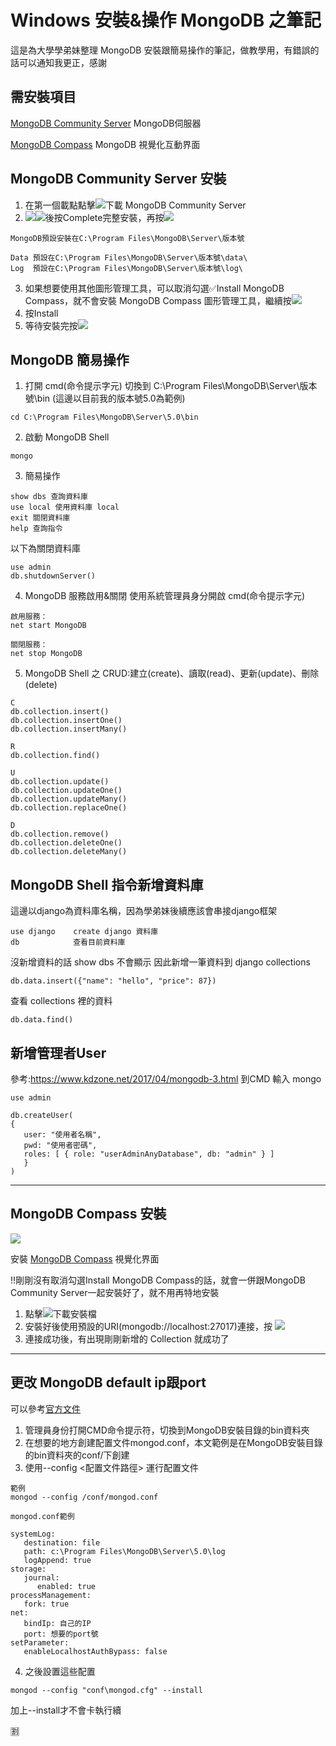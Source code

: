 # Windows 安裝&操作 MongoDB 之筆記
這是為大學學弟妹整理 MongoDB 安裝跟簡易操作的筆記，做教學用，有錯誤的話可以通知我更正，感謝
## 需安裝項目
[MongoDB Community Server](https://www.mongodb.com/try/download/community) MongoDB伺服器

[MongoDB Compass](https://www.mongodb.com/try/download/compass) MongoDB 視覺化互動界面

## MongoDB Community Server 安裝
1. 在第一個載點點擊![](https://i.imgur.com/Mpcy0Zl.png)下載 MongoDB Community Server
2. ![](https://i.imgur.com/YAtbCHX.png)![](https://i.imgur.com/YAtbCHX.png)後按<span class="btn">Complete</span>完整安裝，再按![](https://i.imgur.com/YAtbCHX.png)
```
MongoDB預設安裝在C:\Program Files\MongoDB\Server\版本號

Data 預設在C:\Program Files\MongoDB\Server\版本號\data\
Log  預設在C:\Program Files\MongoDB\Server\版本號\log\
```
3. 如果想要使用其他圖形管理工具，可以取消勾選:white_check_mark:Install MongoDB Compass，就不會安裝 MongoDB Compass 圖形管理工具，繼續按![](https://i.imgur.com/YAtbCHX.png)
4. 按<span class="btn">Install</span> 
5. 等待安裝完按![](https://i.imgur.com/PgjNzPF.png)

## MongoDB 簡易操作
1. 打開 cmd(命令提示字元) 切換到 C:\Program Files\MongoDB\Server\版本號\bin (這邊以目前我的版本號5.0為範例)
```
cd C:\Program Files\MongoDB\Server\5.0\bin
```
2. 啟動 MongoDB Shell 
```
mongo
```
3. 簡易操作
```
show dbs 查詢資料庫
use local 使用資料庫 local
exit 關閉資料庫
help 查詢指令
```
以下為關閉資料庫
```
use admin
db.shutdownServer()
```
4. MongoDB 服務啟用&關閉
使用系統管理員身分開啟 cmd(命令提示字元)
```
啟用服務：
net start MongoDB

關閉服務：
net stop MongoDB
```

5. MongoDB Shell 之 CRUD:建立(create)、讀取(read)、更新(update)、刪除(delete)
```
C
db.collection.insert()
db.collection.insertOne()
db.collection.insertMany()

R
db.collection.find()

U
db.collection.update()
db.collection.updateOne() 
db.collection.updateMany() 
db.collection.replaceOne() 

D
db.collection.remove()
db.collection.deleteOne()
db.collection.deleteMany()
```
## MongoDB Shell 指令新增資料庫
這邊以django為資料庫名稱，因為學弟妹後續應該會串接django框架
```
use django    create django 資料庫
db            查看目前資料庫
```
沒新增資料的話 show dbs 不會顯示
因此新增一筆資料到 django collections
```
db.data.insert({"name": "hello", "price": 87})
```
查看 collections 裡的資料
```
db.data.find()
```

## 新增管理者User
參考:https://www.kdzone.net/2017/04/mongodb-3.html
到CMD 輸入 mongo
```
use admin

db.createUser(
{
   user: "使用者名稱",
   pwd: "使用者密碼",
   roles: [ { role: "userAdminAnyDatabase", db: "admin" } ]
   }
)
```

---

## MongoDB Compass 安裝
![](https://i.imgur.com/zejfNDx.png)

安裝 [MongoDB Compass](https://www.mongodb.com/try/download/compass) 視覺化界面

!!剛剛沒有取消勾選Install MongoDB Compass的話，就會一併跟MongoDB Community Server一起安裝好了，就不用再特地安裝

1. 點擊![](https://i.imgur.com/Mpcy0Zl.png)下載安裝檔
2. 安裝好後使用預設的URI(mongodb://localhost:27017)連接，按 ![](https://i.imgur.com/28XduOp.png)
3. 連接成功後，有出現剛剛新增的 Collection 就成功了

---
## 更改 MongoDB default ip跟port
可以參考[官方文件](https://www.mongodb.com/docs/manual/reference/configuration-options/)
1. 管理員身份打開CMD命令提示符，切換到MongoDB安裝目錄的bin資料夾
2. 在想要的地方創建配置文件mongod.conf，本文範例是在MongoDB安裝目錄的bin資料夾的conf/下創建
3. 使用--config <配置文件路徑> 運行配置文件
```
範例
mongod --config /conf/mongod.conf
```
```
mongod.conf範例

systemLog:
   destination: file
   path: c:\Program Files\MongoDB\Server\5.0\log
   logAppend: true
storage:
   journal:
      enabled: true
processManagement:
   fork: true
net:
   bindIp: 自己的IP
   port: 想要的port號
setParameter:
   enableLocalhostAuthBypass: false
```
4. 之後設置這些配置
```
mongod --config "conf\mongod.cfg" --install
```
加上--install才不會卡執行續






:u5272:

